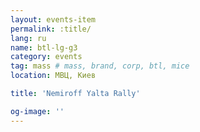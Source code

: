 ```yaml
---
layout: events-item
permalink: :title/
lang: ru
name: btl-lg-g3
category: events
tag: mass # mass, brand, corp, btl, mice
location: МВЦ, Киев

title: 'Nemiroff Yalta Rally'

og-image: ''
---
```

